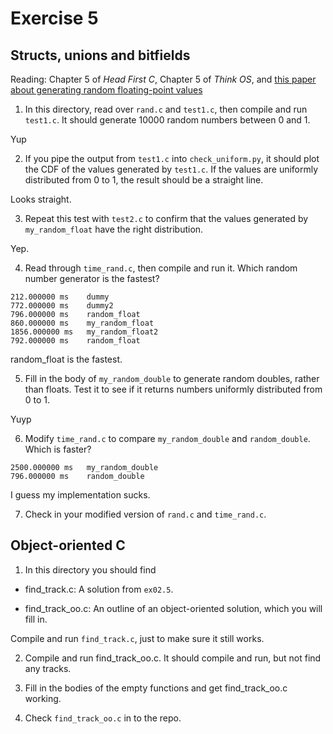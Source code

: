 # Exercise 5
## Structs, unions and bitfields

Reading: Chapter 5 of *Head First C*, Chapter 5 of *Think OS*, and
[this paper about generating random floating-point
values](http://allendowney.com/research/rand/downey07randfloat.pdf)


1) In this directory, read over `rand.c` and `test1.c`, then
compile and run `test1.c`.  It should generate 10000 random numbers
between 0 and 1.

Yup

2) If you pipe the output from `test1.c` into `check_uniform.py`, it should
plot the CDF of the values generated by `test1.c`.  If the values
are uniformly distributed from 0 to 1, the result should be a straight
line.

Looks straight.

3) Repeat this test with `test2.c` to confirm that the values generated
by `my_random_float` have the right distribution.

Yep.

4) Read through `time_rand.c`, then compile and run it.  Which
random number generator is the fastest?

```
212.000000 ms    dummy
772.000000 ms    dummy2
796.000000 ms    random_float
860.000000 ms    my_random_float
1856.000000 ms   my_random_float2
792.000000 ms    random_float
```

random_float is the fastest.

5) Fill in the body of `my_random_double` to generate random doubles,
rather than floats.  Test it to see if it
returns numbers uniformly distributed from 0 to 1.

Yuyp

6) Modify `time_rand.c` to compare `my_random_double` and
`random_double`.  Which is faster?

```
2500.000000 ms   my_random_double
796.000000 ms    random_double
```

I guess my implementation sucks.

7) Check in your modified version of `rand.c` and `time_rand.c`.


## Object-oriented C

1) In this directory you should find

*  find_track.c: A solution from `ex02.5`.

*  find_track_oo.c: An outline of an object-oriented solution, which you will fill in.

Compile and run `find_track.c`, just to make sure it still works.

2) Compile and run find_track_oo.c.  It should compile and run, but
not find any tracks.

3) Fill in the bodies of the empty functions and get find_track_oo.c working.

4) Check `find_track_oo.c` in to the repo.
